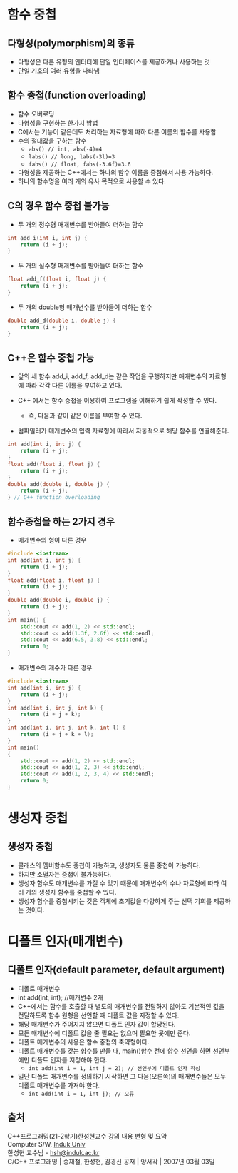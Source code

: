 # 함수 중첩

## 다형성(polymorphism)의 종류

- 다형성은 다른 유형의 엔터티에 단일 인터페이스를 제공하거나 사용하는 것
- 단일 기호의 여러 유형을 나타냄

## 함수 중첩(function overloading)

- 함수 오버로딩
- 다형성을 구현하는 한가지 방법
- C에서는 기능이 같은데도 처리하는 자료형에 따하 다른 이름의 함수를 사용함
- 수의 절대값을 구하는 함수
  - ``` abs() // int, abs(-4)=4 ```
  - ``` labs() // long, labs(-3l)=3 ```
  - ``` fabs() // float, fabs(-3.6f)=3.6 ```
- 다형성을 제공하는 C++에서는 하나의 함수 이름을 중첨해서 사용 가능하다.
- 하나의 함수명을 여러 개의 유사 목적으로 사용할 수 있다.

## C의 경우 함수 중첩 불가능

- 두 개의 정수형 매개변수를 받아들여 더하는 함수

```cpp
int add_i(int i, int j) {
    return (i + j);
}
```

- 두 개의 실수형 매개변수를 받아들여 더하는 함수

```cpp
float add_f(float i, float j) {
    return (i + j);
}
```

- 두 개의 double형 매개변수를 받아들여 더하는 함수

```cpp
double add_d(double i, double j) {
    return (i + j);
}
```

## C++은 함수 중첩 가능

- 앞의 세 함수 add_i, add_f, add_d는 같은 작업을 구행하지만 매개변수의 자료형에 따라 각각 다른 이름을 부여하고 있다.

- C++ 에서는 함수 중첩을 이용하여 프로그램을 이해하기 쉽게 작성할 수 있다.
  - 즉, 다음과 같이 같은 이름을 부여할 수 있다.

- 컴파일러가 매개변수의 입력 자료형에 따라서 자동적으로 해당 함수를 연결해준다.

```cpp
int add(int i, int j) {
    return (i + j);
}
float add(float i, float j) {
    return (i + j);
}
double add(double i, double j) {
    return (i + j);
} // C++ function overloading
```

## 함수중첩을 하는 2가지 경우

- 매개변수의 형이 다른 경우

```cpp
#include <iostream>
int add(int i, int j) {
    return (i + j);
}
float add(float i, float j) {
    return (i + j);
}
double add(double i, double j) {
    return (i + j);
}
int main() {
    std::cout << add(1, 2) << std::endl;
    std::cout << add(1.3f, 2.6f) << std::endl;
    std::cout << add(6.5, 3.8) << std::endl;
    return 0;
}
```

- 매개변수의 개수가 다른 경우

```cpp
#include <iostream>
int add(int i, int j) {
    return (i + j);
}
int add(int i, int j, int k) {
    return (i + j + k);
}
int add(int i, int j, int k, int l) {
    return (i + j + k + l);
}
int main()
{
    std::cout << add(1, 2) << std::endl;
    std::cout << add(1, 2, 3) << std::endl;
    std::cout << add(1, 2, 3, 4) << std::endl;
    return 0;
}
```

# 생성자 중첩

## 생성자 중첩

- 클래스의 멤버함수도 중첩이 가능하고, 생성자도 물론 중첩이 가능하다.
- 하지만 소멸자는 중첩이 불가능하다.
- 생성자 함수도 매개변수를 가질 수 있기 때문에 매개변수의 수나 자료형에 따라 여러 개의 생성자 함수를 중첩할 수 있다.
- 생성자 함수를 중첩시키는 것은 객체에 초기값을 다양하게 주는 선택 기회를 제공하는 것이다.

# 디폴트 인자(매개변수)

## 디폴트 인자(default parameter, default argument)

- 디폴트 매개변수
- int add(int, int); //매개변수 2개
- C++에서는 함수를 호출할 때 별도의 매개변수를 전달하지 않아도 기본적인 값을 전달하도록 함수 원형을 선언할 때 디폴트 값을 지정할 수 있다.
- 해당 매개변수가 주어지지 않으면 디폴트 인자 값이 할당된다.
- 모든 매개변수에 디폴트 값을 줄 필요는 없으며 필요한 곳에만 준다.
- 디폴트 매개변수의 사용은 함수 중첩의 축약형이다.
- 디폴트 매개변수를 갖는 함수를 만들 때, main()함수 전에 함수 선언을 하면 선언부에만 디폴트 인자를 지정해야 한다.
  - ``` int add(int i = 1, int j = 2); // 선언부에 디폴트 인자 작성 ```
- 일단 디폴트 매개변수를 정의하기 시작하면 그 다음(오른쪽)의 매개변수들은 모두 디폴트 매개변수를 가져야 한다.
  - ``` int add(int i = 1, int j); // 오류 ```

## 출처

C++프로그래밍(21-2학기)한성현교수 강의 내용 변형 및 요약  
Computer S/W, [Induk Univ][googlelink]  
한성현 교수님 -  hsh@induk.ac.kr  
C/C++ 프로그래밍 | 송재철, 한성현, 김경신 공저 | 양서각 | 2007년 03월 03일

[id]: URL "Optional Title here"
[googlelink]: https://www.induk.ac.kr "Go google"
[link]: https://stackoverflow.com/questions/1825964/c-c-maximum-stack-size-of-program/1826072